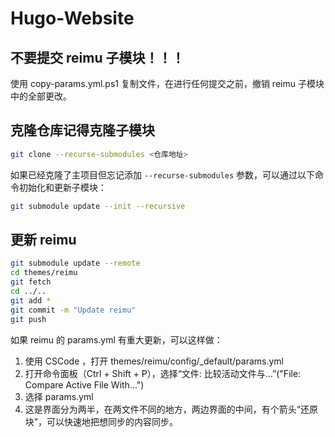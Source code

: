 # Hugo-Website
## 不要提交 reimu 子模块！！！
使用 copy-params.yml.ps1 复制文件，在进行任何提交之前，撤销 reimu 子模块中的全部更改。

## 克隆仓库记得克隆子模块
```bash
git clone --recurse-submodules <仓库地址>
```

如果已经克隆了主项目但忘记添加 `--recurse-submodules` 参数，可以通过以下命令初始化和更新子模块：

```bash
git submodule update --init --recursive
```

## 更新 reimu
```bash
git submodule update --remote
cd themes/reimu
git fetch
cd ../..
git add *
git commit -m "Update reimu"
git push
```
如果 reimu 的 params.yml 有重大更新，可以这样做：

1. 使用 CSCode ，打开 themes/reimu/config/_default/params.yml
1. 打开命令面板（Ctrl + Shift + P），选择“文件: 比较活动文件与...”("File: Compare Active File With...")
1. 选择 params.yml
1. 这是界面分为两半，在两文件不同的地方，两边界面的中间，有个箭头“还原块”，可以快速地把想同步的内容同步。
